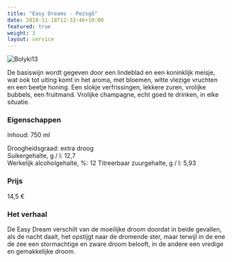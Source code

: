 ```yaml
---
title: "Easy Dreams - Pezsgő"
date: 2018-11-18T12:33:46+10:00
featured: true
weight: 3
layout: service
---
```

![Bolyki13](/images/bolyki13.png)

De basiswijn wordt gegeven door een lindeblad en een koninklijk meisje, wat ook tot uiting komt in het aroma, met bloemen, witte vlezige vruchten en een beetje honing. Een slokje verfrissingen, lekkere zuren, vrolijke bubbels, een fruitmand. Vrolijke champagne, echt goed te drinken, in elke situatie.

### Eigenschappen  

Inhoud: 750 ml  

Droogheidsgraad: extra droog  
Suikergehalte, g / l: 12,7  
Werkelijk alcoholgehalte, %: 12
Titreerbaar zuurgehalte, g / l: 5,93  

### Prijs

14,5 €

### Het verhaal

De Easy Dream verschilt van de moeilijke droom doordat in beide gevallen, als de nacht daalt, het opstijgt naar de dromende ster, maar terwijl in de ene de zee een stormachtige en zware droom belooft, in de andere een vredige en gemakkelijke droom.

